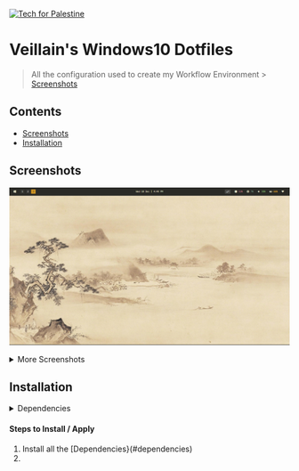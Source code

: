 <p>
  <a href="https://techforpalestine.org/learn-more">
    <img alt="Tech for Palestine" src="https://badge.techforpalestine.org/default">
  </a>
</p>

# Veillain's Windows10 Dotfiles

> All the configuration used to create my Workflow Environment > [Screenshots](#screenshots)

## Contents

- [Screenshots](#screenshots)
- [Installation](#installation)

## Screenshots

![Cover](./assets/cover.png)

<details>
  <summary>More Screenshots</summary>

  #### Desktop
  ![Desktop 1](./assets/desktop1.png)
  ![Desktop 2](./assets/desktop2.png)

  #### Chrome
  ![Google Chrome](./assets/chrome.png)

  #### Discord
  ![Discord](./assets/discord.png)

  #### Spotify
  ![Spotify](./assets/spotify.png)
</details>

## Installation

<details>
  ### <summary>Dependencies</summary>

  #### System Dependencies
  - Git
  - ArchWSL (Very Optional)
  - Node.JS
  - Npm
  - Python

  #### Main Dependencies
  - GlazeWM                     - Dynamic Window Manager
  - Zebar                       - Status Bar
  - PowerToys                   - Powertoys Run
  - StartIsBack                 - Taskbar & Startmenu
  - Ultra UX Theme Patcher      - Custom Theme for Windows
  - Se7en Theme Source Patcher  - Custom Icon for Windows
  - ZoomIt                      - Zoom In & Out with Bindings
  - NeoVim                      - Text & Code Editor
  - WezTerm                     - Terminal

  #### Optional Dependencies
  - Discord
  - Better Discord
  - Spotify
  - Spicetify
  - Google Chrome
  - Stylus (Browser Extension)
</details>

#### Steps to Install / Apply

1. Install all the [Dependencies}(#dependencies)
2. 
